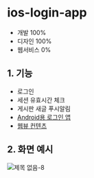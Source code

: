 # ios-login-app

* 개발 100%
* 디자인 100%
* 웹서비스 0%

## 1. 기능

* 로그인
* 세션 유효시간 체크
* 게시판 새글 푸시알림
* [Android용 로그인 앱](https://github.com/yeaeun23/android-login-app)
* [웹뷰 컨텐츠](https://github.com/yeaeun23/webview-for-company)

## 2. 화면 예시

![제목 없음-8](https://user-images.githubusercontent.com/14077108/135580984-117ae43f-0918-454a-8f1c-1ca8706792e7.png)
